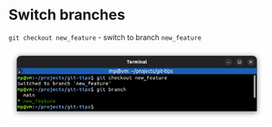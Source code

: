 # Switch branches

`git checkout new_feature` - switch to branch `new_feature`

![git-checkout.png](images/git-checkout.png)
